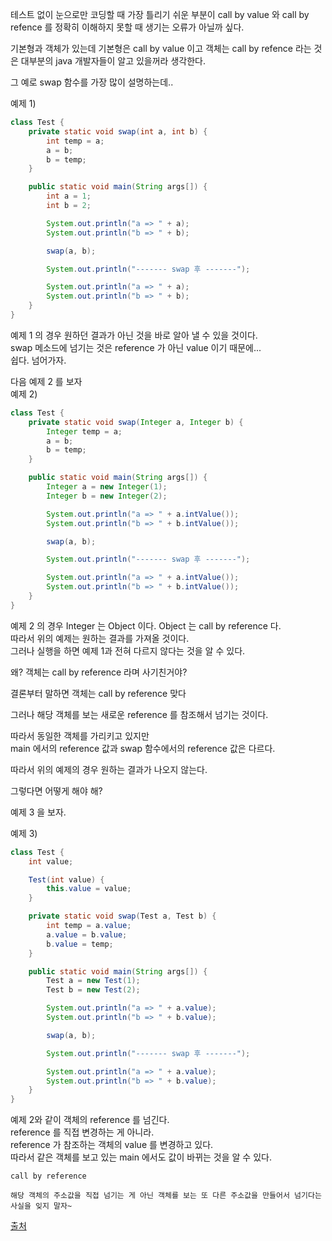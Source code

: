 테스트 없이 눈으로만 코딩할 때 가장 틀리기 쉬운 부분이 call by value 와 call by refence 를 정확히 이해하지 못할 때 생기는 오류가 아닐까 싶다.          
          
기본형과 객체가 있는데 기본형은 call by value 이고 객체는 call by refence 라는 것은 대부분의 java 개발자들이 알고 있을꺼라 생각한다.          
          
그 예로 swap 함수를 가장 많이 설명하는데..          
          
          
예제 1)          
```java
class Test {
    private static void swap(int a, int b) {
        int temp = a;
        a = b;
        b = temp;
    }

    public static void main(String args[]) {
        int a = 1;
        int b = 2;

        System.out.println("a => " + a);
        System.out.println("b => " + b);

        swap(a, b);

        System.out.println("------- swap 후 -------");

        System.out.println("a => " + a);
        System.out.println("b => " + b);
    }
}
```
예제 1 의 경우 원하던 결과가 아닌 것을 바로 알아 낼 수 있을 것이다.          
swap 메소드에 넘기는 것은 reference 가 아닌 value 이기 때문에...          
쉽다. 넘어가자.          
          
다음 예제 2 를 보자          
예제 2)          
```java
class Test {
    private static void swap(Integer a, Integer b) {
        Integer temp = a;
        a = b;
        b = temp;
    }

    public static void main(String args[]) {
        Integer a = new Integer(1);
        Integer b = new Integer(2);

        System.out.println("a => " + a.intValue());
        System.out.println("b => " + b.intValue());

        swap(a, b);

        System.out.println("------- swap 후 -------");

        System.out.println("a => " + a.intValue());
        System.out.println("b => " + b.intValue());
    }
}
```
예제 2 의 경우 Integer 는 Object 이다. Object 는 call by reference 다.          
따라서 위의 예제는 원하는 결과를 가져올 것이다.          
그러나 실행을 하면 예제 1과 전혀 다르지 않다는 것을 알 수 있다.          
          
왜? 객체는 call by reference 라며 사기친거야?          
          
결론부터 말하면 객체는 call by reference 맞다          
          
그러나 해당 객체를 보는 새로운 reference 를 참조해서 넘기는 것이다.          
          
따라서 동일한 객체를 가리키고 있지만          
main 에서의 reference 값과 swap 함수에서의 reference 값은 다르다.          
          
따라서 위의 예제의 경우 원하는 결과가 나오지 않는다.          
          
그렇다면 어떻게 해야 해?          
          
예제 3 을 보자.          
          
예제 3)
```java
class Test {
    int value;

    Test(int value) {
        this.value = value;
    }

    private static void swap(Test a, Test b) {
        int temp = a.value;
        a.value = b.value;
        b.value = temp;
    }

    public static void main(String args[]) {
        Test a = new Test(1);
        Test b = new Test(2);

        System.out.println("a => " + a.value);
        System.out.println("b => " + b.value);

        swap(a, b);

        System.out.println("------- swap 후 -------");

        System.out.println("a => " + a.value);
        System.out.println("b => " + b.value);
    }
}
```
예제 2와 같이 객체의 reference 를 넘긴다.          
reference 를 직접 변경하는 게 아니라.          
reference 가 참조하는 객체의 value 를 변경하고 있다.          
따라서 같은 객체를 보고 있는 main 에서도 값이 바뀌는 것을 알 수 있다.          
```
call by reference

해당 객체의 주소값을 직접 넘기는 게 아닌 객체를 보는 또 다른 주소값을 만들어서 넘기다는 사실을 잊지 말자~
```
[출처](https://felightlim.tistory.com/19)
